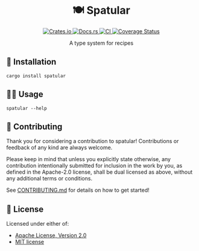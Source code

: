 <h1 align="center">🍽️ Spatular</h1>
<p align="center">
  <a href="https://crates.io/crates/spatular">
    <img alt="Crates.io" src="https://img.shields.io/crates/v/spatular.svg" />
  </a>
  <a href="https://docs.rs/spatular">
    <img alt="Docs.rs" src="https://docs.rs/spatular/badge.svg" />
  </a>
  <a href="https://github.com/lancelafontaine/spatular/actions">
    <img alt="CI" src="https://github.com/lancelafontaine/spatular/workflows/CI/badge.svg" />
  </a>
  <a href="https://coveralls.io/github/lancelafontaine/spatular?branch=main">
    <img alt="Coverage Status" src="https://coveralls.io/repos/github/lancelafontaine/spatular/badge.svg?branch=main" />
  </a>
</p>

<p align="center">
  A type system for recipes
</p>

## 🚀 Installation

```shell
cargo install spatular
```

## 🧑‍💻 Usage

```shell
spatular --help
```

## 🤝 Contributing

Thank you for considering a contribution to spatular! Contributions or feedback of any kind are always welcome.

Please keep in mind that unless you explicitly state otherwise, any contribution intentionally submitted
for inclusion in the work by you, as defined in the Apache-2.0 license, shall be
dual licensed as above, without any additional terms or conditions.

See [CONTRIBUTING.md](CONTRIBUTING.md) for details on how to get started!

## 📝 License

Licensed under either of:
- [Apache License, Version 2.0](LICENSE-APACHE)
- [MIT license](LICENSE-MIT)
